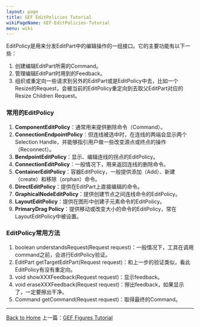 ```yaml
---
layout: page
title: GEF EditPolicies Tutorial
wikiPageName: GEF-EditPolicies-Tutorial
menu: wiki
---
```


EditPolicy是用来分发EditPart中的编辑操作的一组接口。它的主要功能有以下一些：

1. 创建编辑EditPart所需的Command。
2. 管理编辑EditPart时用到的Feedback。
3. 组织或重定向一些请求到另外的EditPart或是EditPolicy中去，比如一个Resize的Request，会被当前的EditPolicy重定向到去取父EditPart对应的Resize Children Request。

### 常用的EditPolicy
1. **ComponentEditPolicy**：通常用来提供删除命令（Command）。
2. **ConnectionEndpointPolicy**：但连线被选中时，在连线的两端会显示两个Selection Handle，并能够指引用户做一些改变源点或终点的操作（Reconnect）。
3. **BendpointEditPolicy**：显示、编辑连线的拐点的EditPolicy。
4. **ConnectionEditPolicy**：一般情况下，用来返回连线的删除命令。
5. **ContainerEditPolicy**：容器EditPolicy，一般提供添加（Add）、新建（create）和移除（orphan）命令。
6. **DirectEditPolicy**：提供在EditPart上直接编辑的命令。
7. **GraphicalNodeEditPolicy**：提供创建节点之间连线命令的EditPolicy。
8. **LayoutEditPolicy**：提供在图形中创建子元素命令的EditPolicy。
9. **PrimaryDrag Policy**：提供移动或改变大小的命令的EditPolicy，常在LayoutEditPolicy中被设置。

### EditPolicy常用方法

1. boolean understandsRequest(Request request)：一般情况下，工具在调用command之前，会进行EditPolicy验证。
2. EditPart getTargetEditPart(Request request)：和上一步的验证类似，看此EditPolicy有没有重定向。
3. void showXXXFeedback(Request request)：显示feedback。
4. void eraseXXXFeedback(Request request)：擦出feedback，如果显示了，一定要擦出干净。
5. Command getCommand(Request request)：取得最终的Command。


***
[Back to Home]({{site.baseurl}}/eclipse.tutorial/wiki/)  上一篇：[GEF Figures Tutorial](http://ecsoya.github.io/eclipse.tutorial/wiki/GEF-Figures-Tutorial)